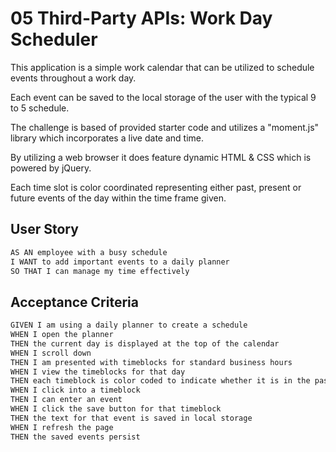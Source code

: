 # 05 Third-Party APIs: Work Day Scheduler

This application is a simple work calendar that can be utilized to schedule events throughout a work day. 

Each event can be saved to the local storage of the user with the typical 9 to 5 schedule.

The challenge is based of provided starter code and utilizes a "moment.js" library which incorporates a live date and time.

By utilizing a web browser it does feature dynamic HTML & CSS which is powered by jQuery.

Each time slot is color coordinated representing either past, present or future events of the day within the time frame given.


## User Story

```md
AS AN employee with a busy schedule
I WANT to add important events to a daily planner
SO THAT I can manage my time effectively
```

## Acceptance Criteria

```md
GIVEN I am using a daily planner to create a schedule
WHEN I open the planner
THEN the current day is displayed at the top of the calendar
WHEN I scroll down
THEN I am presented with timeblocks for standard business hours
WHEN I view the timeblocks for that day
THEN each timeblock is color coded to indicate whether it is in the past, present, or future
WHEN I click into a timeblock
THEN I can enter an event
WHEN I click the save button for that timeblock
THEN the text for that event is saved in local storage
WHEN I refresh the page
THEN the saved events persist
```

